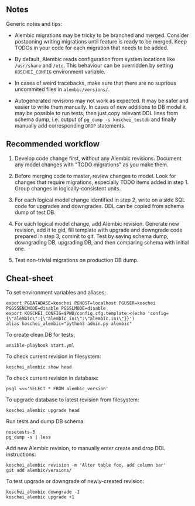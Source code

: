 Notes
-----

Generic notes and tips:

* Alembic migrations may be tricky to be branched and merged.
  Consider postponing writing migrations until feature is ready to be
  merged.  Keep TODOs in your code for each migration that needs to be
  added.

* By default, Alembic reads configuration from system locations like
  `/usr/share` and `/etc`.  This behaviour can be overridden by
  setting `KOSCHEI_CONFIG` environment variable.

* In cases of weird tracebacks, make sure that there are no suprious
  uncommited files in `alembic/versions/`.

* Autogenerated revisions may not work as expected.  It may be safer
  and easier to write them manually.  In cases of new additions to DB
  model it may be possible to run tests, then just copy relevant DDL
  lines from schema dump, i.e. output of `pg_dump -s koschei_testdb`
  and finally manually add corresponding `DROP` statements.


Recommended workflow
--------------------

  1. Develop code change first, without any Alembic revisions.
     Document any model changes with "TODO migrations" as you make
     them.

  2. Before merging code to master, review changes to model.  Look for
     changes that require migrations, especially TODO items added in
     step 1.  Group changes in logically-consistent units.

  3. For each logical model change identified in step 2, write on a
     side SQL code for upgrades and downgrades.  DDL can be copied
     from schema dump of test DB.

  4. For each logical model change, add Alembic revision.  Generate
     new revision, add it to gid, fill template with upgrade and
     downgrade code prepared in step 3, commit to git.  Test by saving
     schema dump, downgrading DB, upgrading DB, and then comparing
     schema with initial one.

  5. Test non-trivial migrations on production DB dump.


Cheat-sheet
-----------

To set environment variables and aliases:

    export PGDATABASE=koschei PGHOST=localhost PGUSER=koschei PGGSSENCMODE=disable PGSSLMODE=disable
    export KOSCHEI_CONFIG=$PWD/config.cfg.template:<(echo 'config={\"alembic\":{\"alembic_ini\":\"alembic.ini\"}}')
    alias koschei_alembic="python3 admin.py alembic"

To create clean DB for tests:

    ansible-playbook start.yml

To check current revision in filesystem:

    koschei_alembic show head

To check current revision in database:

    psql <<<'SELECT * FROM alembic_version'

To upgrade database to latest revision from filesystem:

    koschei_alembic upgrade head

Run tests and dump DB schema:

    nosetests-3
    pg_dump -s | less

Add new Alembic revision, to manually enter create and drop DDL
instructions:

    koschei_alembic revision -m 'Alter table foo, add column bar'
    git add alembic/versions/

To test upgrade or downgrade of newly-created revision:

    koschei_alembic downgrade -1
    koschei_alembic upgrade +1
